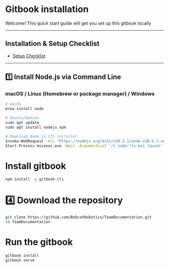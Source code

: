 # Gitbook installation 

Welcome! This quick start guide will get you set up this gitbook locally 

---

## Installation & Setup Checklist
- [Setup Checklist](backgroud/setup-checklist-handout.md)

---

## 1️⃣ Install Node.js via Command Line

### macOS / Linux (Homebrew or package manager) / Windows

```bash
# macOS
brew install node

# Ubuntu/Debian
sudo apt update
sudo apt install nodejs npm

# Download Node.js LTS installer
Invoke-WebRequest -Uri "https://nodejs.org/dist/v20.5.1/node-v20.5.1-x64.msi" -OutFile "node-lts.msi"
Start-Process msiexec.exe -Wait -ArgumentList '/i node-lts.msi /quiet'
```

# Install gitbook
```bash
npm install -g gitbook-cli
```

# 4️⃣ Download the repository
```bash
git clone https://github.com/BobcatRobotics/TeamDocumentation.git
cd TeamDocumentation
```

# Run the gitbook
```bash
gitbook install
gitbook serve
```
